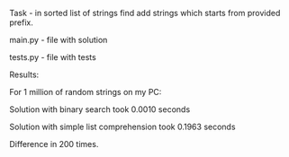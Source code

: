 Task - in sorted list of strings find add strings which starts from provided prefix.

main.py - file with solution

tests.py - file with tests

Results:

For 1 million of random strings on my PC:

Solution with binary search took 0.0010 seconds

Solution with simple list comprehension took 0.1963 seconds

Difference in 200 times.
